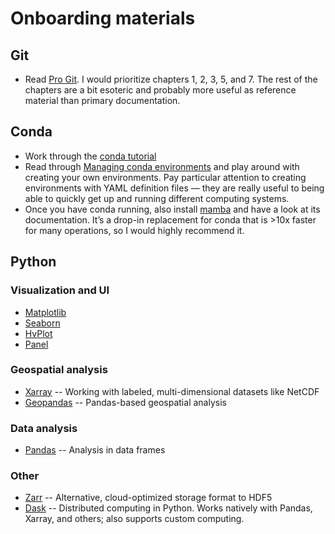 # Onboarding materials

## Git

- Read [Pro Git][git]. I would prioritize chapters 1, 2, 3, 5, and 7. The rest of the chapters are a bit esoteric and probably more useful as reference material than primary documentation.

[git]: https://git-scm.com/book/en/v2

## Conda

- Work through the [conda tutorial][conda-tutorial]
- Read through [Managing conda environments][conda] and play around with creating your own environments. Pay particular attention to creating environments with YAML definition files — they are really useful to being able to quickly get up and running different computing systems.
- Once you have conda running, also install [mamba][mamba] and have a look at its documentation. It’s a drop-in replacement for conda that is >10x faster for many operations, so I would highly recommend it.

[conda-tutorial]: https://conda.io/projects/conda/en/latest/user-guide/getting-started.html
[conda]: https://conda.io/projects/conda/en/latest/user-guide/tasks/manage-environments.html
[mamba]: https://github.com/mamba-org/mamba#installation

## Python

### Visualization and UI

- [Matplotlib](https://matplotlib.org/)
- [Seaborn](https://seaborn.pydata.org/)
- [HvPlot](https://hvplot.holoviz.org/)
- [Panel](https://panel.holoviz.org/)

### Geospatial analysis

- [Xarray](http://xarray.pydata.org/en/stable/) -- Working with labeled, multi-dimensional datasets like NetCDF 
- [Geopandas](https://geopandas.org/) -- Pandas-based geospatial analysis

### Data analysis

- [Pandas](https://pandas.pydata.org/) -- Analysis in data frames

### Other

- [Zarr](https://zarr.readthedocs.io/en/stable/) -- Alternative, cloud-optimized storage format to HDF5
- [Dask](https://docs.dask.org/en/latest/) -- Distributed computing in Python. Works natively with Pandas, Xarray, and others; also supports custom computing. 
